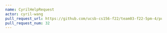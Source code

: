 ```yaml
---
name: CyrilHelpRequest
actor: cyril-wang
pull_request_url: https://github.com/ucsb-cs156-f22/team03-f22-5pm-4/pull/32
pull_request_num: 32
---
```

